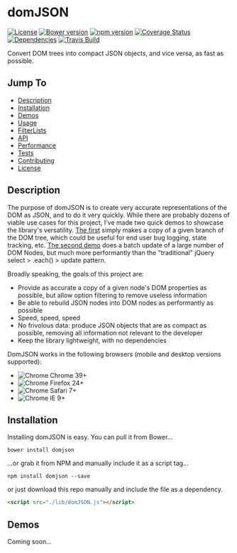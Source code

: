 domJSON
=======
[![License](https://img.shields.io/cocoapods/l/AFNetworking.svg)](https://github.com/azaslavsky/domJSON#license) [![Bower version](https://badge.fury.io/bo/domjson.svg)](http://badge.fury.io/bo/domjson) [![npm version](https://badge.fury.io/js/domjson.svg)](http://badge.fury.io/js/domjson) [![Coverage Status](https://img.shields.io/coveralls/azaslavsky/domJSON.svg)](https://coveralls.io/r/azaslavsky/domJSON?branch=master) [![Dependencies](https://david-dm.org/azaslavsky/domJSON/dev-status.svg)](https://david-dm.org/azaslavsky/domJSON#info=devDependencies&view=table) [![Travis Build](https://api.travis-ci.org/azaslavsky/domJSON.svg)](https://travis-ci.org/azaslavsky/domJSON) 

Convert DOM trees into compact JSON objects, and vice versa, as fast as possible.

## Jump To
* [Description](#description)
* [Installation](#installation)
* [Demos](#demos)
* [Usage](#usage)
* [FilterLists](#filterlists)
* [API](#api)
* [Performance](#performance)
* [Tests](#tests)
* [Contributing](#contributing)
* [License](#license)

## Description

The purpose of domJSON is to create very accurate representations of the DOM as JSON, and to do it very quickly.  While there are probably dozens of viable use cases for this project, I've made two quick demos to showcase the library's versatility.  [The first](https://azaslavsky.github.io/domJSON/#makejson) simply makes a copy of a given branch of the DOM tree, which could be useful for end user bug logging, state tracking, etc.  [The second demo](https://azaslavsky.github.io/domJSON/#webworkers) does a batch update of a large number of DOM Nodes, but much more performantly than the "traditional" jQuery select > .each() > update pattern.

Broadly speaking, the goals of this project are:

* Provide as accurate a copy of a given node's DOM properties as possible, but allow option filtering to remove useless information
* Be able to rebuild JSON nodes into DOM nodes as performantly as possible
* Speed, speed, speed
* No frivolous data: produce JSON objects that are as compact as possible, removing all information not relevant to the developer
* Keep the library lightweight, with no dependencies

DomJSON works in the following browsers (mobile and desktop versions supported):

* ![Chrome](https://azaslavsky.github.io/domJSON/img/chrome.png) Chrome 39+
* ![Chrome](https://azaslavsky.github.io/domJSON/img/ff.png) Firefox 24+
* ![Chrome](https://azaslavsky.github.io/domJSON/img/safari.png) Safari 7+
* ![Chrome](https://azaslavsky.github.io/domJSON/img/ie.png) IE 9+

## Installation

Installing domJSON is easy.  You can pull it from Bower...

```
bower install domjson
```

...or grab it from NPM and manually include it as a script tag...

```
npm install domjson --save
```

or just download this repo manually and include the file as a dependency.

```html
<script src="./lib/domJSON.js"></script>
```

## Demos

Coming soon...